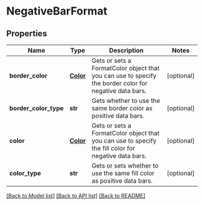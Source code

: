 # NegativeBarFormat

## Properties
Name | Type | Description | Notes
------------ | ------------- | ------------- | -------------
**border_color** | [**Color**](Color.md) | Gets or sets a FormatColor object that you can use to specify the border    color for negative data bars.              | [optional] 
**border_color_type** | **str** | Gets whether to use the same border color as positive data bars.              | [optional] 
**color** | [**Color**](Color.md) | Gets or sets a FormatColor object that you can use to specify the fill color    for negative data bars.              | [optional] 
**color_type** | **str** | Gets or sets whether to use the same fill color as positive data bars. | [optional] 

[[Back to Model list]](../README.md#documentation-for-models) [[Back to API list]](../README.md#documentation-for-api-endpoints) [[Back to README]](../README.md)


